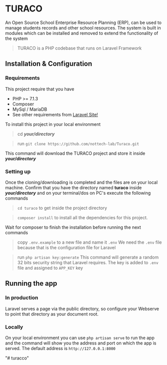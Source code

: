 # TURACO

An Open Source School Enterprise Resource Planning (ERP), can be used to manage students records and other school resources.  The system is built in modules which can be installed and removed to extend the functionality of the system

>TURACO is a PHP codebase that runs on Laravel Framework

## Installation & Configuration

### Requirements
This project require that you have
* PHP >= 7.1.3
* Composer
* MySql / MariaDB
* See other requirements from [Laravel Site!](https://laravel.com/docs/5.8)

To install this project in your local environment
> cd **_your/directory_**

> run `git clone https://github.com/nottech-lab/Turaco.git`

This command will download the TURACO project and store it inside **_your/directory_** 


### Setting up
Once the cloning/downloading is completed and the files are on your local machine. Confirm that you have the directory
named **turaco** inside **_your/directory_** and on your terminal/dos on PC's execute the following commands

> `cd turaco` to get inside the project directory

> `composer install` to install all the dependencies for this project. 

Wait for composer to finish the installation before running the next commands

> copy `.env.example` to a new file and name it `.env` We need the `.env` file because that is the configuration file for Laravel

> run `php artisan key:generate` This command will generate a random 32 bits security string that Laravel requires. The key is added to `.env` file and assigned to `APP_KEY` key


## Running the app
### In production
Laravel serves a page via the public directory, so configure your Webserve to point that directory as your document root. 

### Locally
On your local environment you can use `php artisan serve` to run the app and the command will show you the address and port on which the app is served. The default address is `http://127.0.0.1:8000`

"# turacco" 
